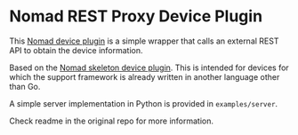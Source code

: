 Nomad REST Proxy Device Plugin
==============================

This [Nomad device plugin](https://www.nomadproject.io/docs/internals/plugins/devices.html) 
is a simple wrapper that calls an external REST API to obtain the device information.

Based on the [Nomad skeleton device plugin](https://github.com/hashicorp/nomad-skeleton-device-plugin).
This is intended for devices for which the support framework is already written in another language other than Go.

A simple server implementation in Python is provided in `examples/server`.

Check readme in the original repo for more information.
